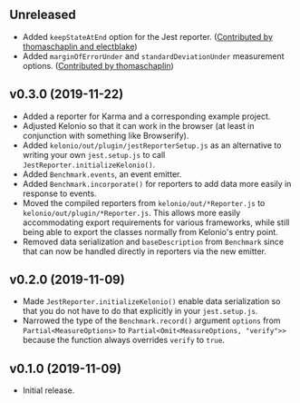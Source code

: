 ## Unreleased

* Added `keepStateAtEnd` option for the Jest reporter.
  ([Contributed by thomaschaplin and electblake](https://github.com/mtkennerly/kelonio/pull/2))
* Added `marginOfErrorUnder` and `standardDeviationUnder` measurement options.
  ([Contributed by thomaschaplin](https://github.com/mtkennerly/kelonio/pull/3))

## v0.3.0 (2019-11-22)

* Added a reporter for Karma and a corresponding example project.
* Adjusted Kelonio so that it can work in the browser (at least in conjunction
  with something like Browserify).
* Added `kelonio/out/plugin/jestReporterSetup.js` as an alternative to writing
  your own `jest.setup.js` to call `JestReporter.initializeKelonio()`.
* Added `Benchmark.events`, an event emitter.
* Added `Benchmark.incorporate()` for reporters to add data more easily
  in response to events.
* Moved the compiled reporters from `kelonio/out/*Reporter.js` to
  `kelonio/out/plugin/*Reporter.js`. This allows more easily accommodating
  export requirements for various frameworks, while still being able to export
  the classes normally from Kelonio's entry point.
* Removed data serialization and `baseDescription` from `Benchmark` since that
  can now be handled directly in reporters via the new emitter.

## v0.2.0 (2019-11-09)

* Made `JestReporter.initializeKelonio()` enable data serialization so that
  you do not have to do that explicitly in your `jest.setup.js`.
* Narrowed the type of the `Benchmark.record()` argument `options` from
  `Partial<MeasureOptions>` to `Partial<Omit<MeasureOptions, "verify">>`
  because the function always overrides `verify` to `true`.

## v0.1.0 (2019-11-09)

* Initial release.
